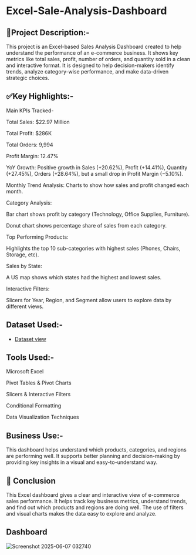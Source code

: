 # Excel-Sale-Analysis-Dashboard

## 📝Project Description:-
This project is an Excel-based Sales Analysis Dashboard created to help understand the performance of an e-commerce business. It shows key metrics like total sales, profit, number of orders, and quantity sold in a clean and interactive format. It is designed to help decision-makers identify trends, analyze category-wise performance, and make data-driven strategic choices.

## ✅Key Highlights:-
Main KPIs Tracked-

Total Sales: $22.97 Million

Total Profit: $286K

Total Orders: 9,994

Profit Margin: 12.47%

YoY Growth: Positive growth in Sales (+20.62%), Profit (+14.41%), Quantity (+27.45%), Orders (+28.64%), but a small drop in Profit Margin (−5.10%).

Monthly Trend Analysis:
Charts to show how sales and profit changed each month.

Category Analysis:

Bar chart shows profit by category (Technology, Office Supplies, Furniture).

Donut chart shows percentage share of sales from each category.

Top Performing Products:

Highlights the top 10 sub-categories with highest sales (Phones, Chairs, Storage, etc).

Sales by State:

A US map shows which states had the highest and lowest sales.

Interactive Filters:

Slicers for Year, Region, and Segment allow users to explore data by different views.

## Dataset Used:-
- <a href="https://github.com/Akanksha-verma14/Excel-Sale-Analysis-Dashboard/blob/main/E-commerce%20Sales%20Analysis%20Dahboard.xlsx">Dataset view</a>

## Tools Used:-
Microsoft Excel

Pivot Tables & Pivot Charts

Slicers & Interactive Filters

Conditional Formatting

Data Visualization Techniques

## Business Use:-
This dashboard helps understand which products, categories, and regions are performing well. It supports better planning and decision-making by providing key insights in a visual and easy-to-understand way.

 ## 📌 Conclusion
This Excel dashboard gives a clear and interactive view of e-commerce sales performance. It helps track key business metrics, understand trends, and find out which products and regions are doing well. The use of filters and visual charts makes the data easy to explore and analyze.

## Dashboard 
 ![Screenshot 2025-06-07 032740](https://github.com/user-attachments/assets/b15a0fd7-c078-438b-b942-852016fe7768)


